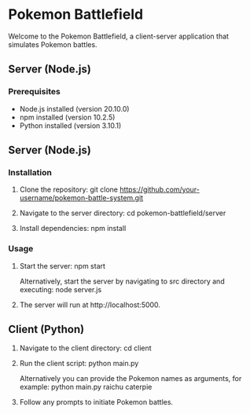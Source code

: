 # Pokemon Battlefield

Welcome to the Pokemon Battlefield, a client-server application that simulates Pokemon battles.

## Server (Node.js)

### Prerequisites
- Node.js installed (version 20.10.0)
- npm installed (version 10.2.5)
- Python installed (version 3.10.1)


## Server (Node.js)
### Installation
1. Clone the repository:
   git clone https://github.com/your-username/pokemon-battle-system.git

2. Navigate to the server directory:
    cd pokemon-battlefield/server

3. Install dependencies:
    npm install

### Usage
1. Start the server:
    npm start
    
   Alternatively, start the server by navigating to src directory and executing:
    node server.js

3. The server will run at http://localhost:5000.

## Client (Python)
1. Navigate to the client directory:
    cd client

2. Run the client script:
    python main.py

   Alternatively you can provide the Pokemon names as arguments, for example:
    python main.py raichu caterpie

3. Follow any prompts to initiate Pokemon battles.

